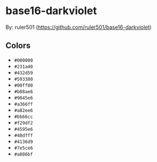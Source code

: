 # base16-darkviolet

By: ruler501 (https://github.com/ruler501/base16-darkviolet)

## Colors

* `#000000`
* `#231a40`
* `#432d59`
* `#593380`
* `#00ff00`
* `#b08ae6`
* `#9045e6`
* `#a366ff`
* `#a82ee6`
* `#bb66cc`
* `#f29df2`
* `#4595e6`
* `#40dfff`
* `#4136d9`
* `#7e5ce6`
* `#a886bf`
